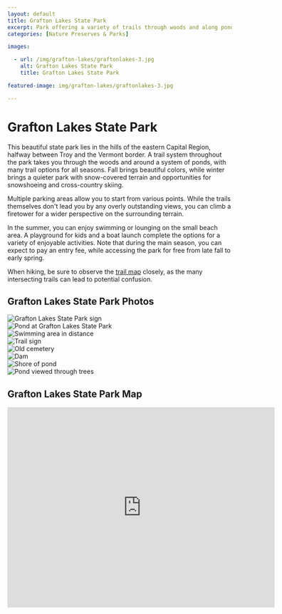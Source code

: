 ```yaml
---
layout: default
title: Grafton Lakes State Park 
excerpt: Park offering a variety of trails through woods and along ponds, an easy drive away from the more populated areas of the Capital Region
categories: [Nature Preserves & Parks]

images:

  - url: /img/grafton-lakes/graftonlakes-3.jpg
    alt: Grafton Lakes State Park  
    title: Grafton Lakes State Park 

featured-image: img/grafton-lakes/graftonlakes-3.jpg

---
```


<h1>Grafton Lakes State Park </h1>

<p>This beautiful state park lies in the hills of the eastern Capital Region, halfway between Troy and the Vermont border. A trail system throughout the park takes you through the woods and around a system of ponds, with many trail options for all seasons. Fall brings beautiful colors, while winter brings a quieter park with snow-covered terrain and opportunities for snowshoeing and cross-country skiing.</p>

<p>Multiple parking areas allow you to start from various points. While the trails themselves don't lead you by any overly outstanding views, you can climb a firetower for a wider perspective on the surrounding terrain.</p>

<p>In the summer, you can enjoy swimming or lounging on the small beach area. A playground for kids and a boat launch complete the options for a variety of enjoyable activities. Note that during the main season, you can expect to pay an entry fee, while accessing the park for free from late fall to early spring.</p> 

<p>When hiking, be sure to observe the <a href="https://www.avenzamaps.com/maps/101556/" target="_blank">trail map</a> closely, as the many intersecting trails can lead to potential confusion.</p>

<h2>Grafton Lakes State Park Photos</h2>

<div class="fotorama" data-nav="thumbs" data-width="100%"
                     data-ratio="800/600"
                     data-min-width="100%"
                     data-max-width="1000"
                     data-min-height="300"
                     data-max-height="100%" >
<img src="/img/grafton-lakes/graftonlakes-1.jpg" alt="Grafton Lakes State Park sign"><br />
<img src="/img/grafton-lakes/graftonlakes-2.jpg" alt="Pond at Grafton Lakes State Park"><br />
<img src="/img/grafton-lakes/graftonlakes-3.jpg" alt="Swimming area in distance"><br />
<img src="/img/grafton-lakes/graftonlakes-4.jpg" alt="Trail sign"><br />
<img src="/img/grafton-lakes/graftonlakes-5.jpg" alt="Old cemetery"><br />
<img src="/img/grafton-lakes/graftonlakes-6.jpg" alt="Dam"><br />
<img src="/img/grafton-lakes/graftonlakes-7.jpg" alt="Shore of pond"><br />
<img src="/img/grafton-lakes/graftonlakes-8.jpg" alt="Pond viewed through trees"><br />

</div>

<h2 id="trailmap">Grafton Lakes State Park Map</h2>

<div class="google-maps">
<iframe src="https://www.google.com/maps/embed?pb=!1m14!1m8!1m3!1d11711.967885622895!2d-73.4511995!3d42.7885196!3m2!1i1024!2i768!4f13.1!3m3!1m2!1s0x0%3A0x998a6524634535dd!2sGrafton+Lakes+State+Park!5e0!3m2!1sen!2sus!4v1503165333653" width="600" height="450" frameborder="0" style="border:0" allowfullscreen></iframe></div>